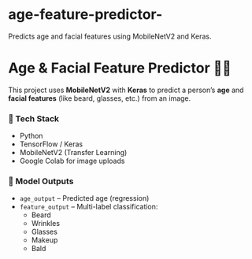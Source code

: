 # age-feature-predictor-
Predicts age and facial features using MobileNetV2 and Keras.
# Age & Facial Feature Predictor 🧠📸

This project uses **MobileNetV2** with **Keras** to predict a person’s **age** and **facial features** (like beard, glasses, etc.) from an image.

### 🔧 Tech Stack
- Python
- TensorFlow / Keras
- MobileNetV2 (Transfer Learning)
- Google Colab for image uploads

### 🎯 Model Outputs
- `age_output` – Predicted age (regression)
- `feature_output` – Multi-label classification:
  - Beard
  - Wrinkles
  - Glasses
  - Makeup
  - Bald


